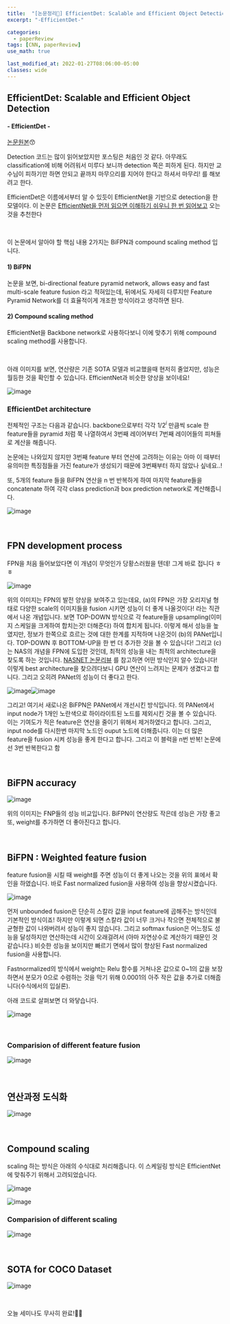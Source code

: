 ```yaml
---
title:  "[논문정리📃] EfficientDet: Scalable and Efficient Object Detection"
excerpt: "-EfficientDet-"

categories:
  - paperReview
tags: [CNN, paperReview]
use_math: true

last_modified_at: 2022-01-27T08:06:00-05:00
classes: wide
---
```


##  EfficientDet: Scalable and Efficient Object Detection
#### - EfficientDet -

[논문원본](https://arxiv.org/abs/1911.09070)😙

Detection 코드는 많이 읽어보았지만 포스팅은 처음인 것 같다. 아무래도 classification에 비해 어려워서 미루다 보니까 detection 쪽은 피하게 된다. 하지만 교수님이 피하기만 하면 안되고 끝까지 마무으리를 지어야 한다고 하셔서 마무리! 를 해보려고 한다.

EfficientDet은 이름에서부터 알 수 있듯이 EfficientNet을 기반으로 detection을 한 모델이다. 이 논문은 [EfficientNet을 먼저 읽으면 이해하기 쉬우니 한 번 읽어보고](https://chaelin0722.github.io/paperreview/efficientnet/) 오는 것을 추천한다

<br>


이 논문에서 알아야 할 핵심 내용 2가지는 BiFPN과 compound scaling method 입니다. 

#### 1) BiFPN 

   논문을 보면, bi-directional feature pyramid network, allows easy and fast multi-scale feature fusion 라고 적혀있는데, 뒤에서도 자세히 다루지만 Feature Pyramid Network를 더 효율적이게 개조한 방식이라고
   생각하면 된다.

#### 2) Compound scaling method 

EfficientNet을 Backbone network로 사용하다보니 이에 맞추기 위해 compound scaling method를 사용합니다.

<br>

아래 이미지를 보면, 연산량은 기존 SOTA 모델과 비교했을때 현저히 줄었지만, 성능은 월등한 것을 확인할 수 있습니다. EfficientNet과 비슷한 양상을 보이네요!

![image](https://user-images.githubusercontent.com/53431568/151330466-cd67a609-e163-4508-874f-5e4ca067d40e.png)



### EfficientDet architecture

전체적인 구조는 다음과 같습니다. backbone으로부터 각각 $1 / 2^i$ 만큼씩 scale 한 feature들을 pyramid 처럼 쭉 나열하여서 3번째 레이어부터 7번째 레이어들의 피쳐들로 계산을 해줍니다.

논문에는 나와있지 않지만 3번째 feature 부터 연산에 고려하는 이유는 아마 이 때부터 유의미한 특징점들을 가진 feature가 생성되기 때문에 3번째부터 하지 않았나 싶네요..!

또, 5개의 feature 들을 BiFPN 연산을 n 번 반복하게 하여 마지막 feature들을 concatenate 하여 각각 class prediction과 box prediction network로 계산해줍니다.

![image](https://user-images.githubusercontent.com/53431568/151333118-e07a3fd0-168e-46ce-907a-a7f3c0a957ba.png)

<br>


## FPN development process

FPN을 처음 들어보았다면 이 개념이 무엇인가 당황스러웠을 텐데! 그게 바로 접니다 ㅎㅎ

![image](https://user-images.githubusercontent.com/53431568/151341751-e933d696-319d-4e7f-8b51-25cdd60b262b.png)

위의 이미지는 FPN의 발전 양상을 보여주고 있는데요, (a)의 FPN은 가장 오리지널 형태로 다양한 scale의 이미지들을 fusion 시키면 성능이 더 좋게 나올것이다! 라는 직관에서 나온 개념입니다. 보면 TOP-DOWN 방식으로
각 feature들을 upsampling(이미지 스케일을 크게하여 합치는것! 더해준다) 하여 합치게 됩니다. 이렇게 해서 성능을 높였지만, 정보가 한쪽으로 흐르는 것에 대한 한계를 지적하며 나온것이 (b)의 PANet입니다.
TOP-DOWN 후 BOTTOM-UP을 한 번 더 추가한 것을 볼 수 있습니다! 그리고 (c)는 NAS의 개념을 FPN에 도입한 것인데, 최적의 성능을 내는 최적의 architecture을 찾도록 하는 것입니다. [NASNET 논문리뷰](https://chaelin0722.github.io/paperreview/nasnet/)
를 참고하면 어떤 방식인지 알수 있습니다! 이렇게 best architecture을 찾으려다보니 GPU 연산이 느려지는 문제가 생겼다고 합니다. 그리고 오히려 PANet의 성능이 더 좋다고 한다.


![image](https://user-images.githubusercontent.com/53431568/151344418-7aa262b1-aaba-4cff-b116-e94ad7270c62.png)![image](https://user-images.githubusercontent.com/53431568/151347204-dd8755d0-9af0-432c-bc19-6408b235ad68.png)


그리고! 여기서 새로나온 BiFPN은 PANet에서 개선시킨 방식입니다. 의 PANet에서 input node가 1개인 노란색으로 하이라이트된 노드를 제외시킨 것을 볼 수 있습니다. 이는 기여도가 적은 feature은 연산을
줄이기 위해서 제거하였다고 합니다. 그리고, input node를 다시한번 마지막 노드인 ouput 노드에 더해줍니다. 이는 더 많은 feature을 fusion 시켜 성능을 좋게 한다고 합니다. 그리고 이 블럭을 n번 반복! 논문에선 3번 반복한다고 함



<br>

## BiFPN accuracy

![image](https://user-images.githubusercontent.com/53431568/151347365-a24e1002-27df-451d-8217-9db32cb4da74.png)

위의 이미지는 FNP들의 성능 비교입니다. BiFPN이 연산량도 작은데 성능은 가장 좋고 또, weight를 추가하면 더 좋아진다고 합니다.


<br>

## BiFPN : Weighted feature fusion

feature fusion을 시킬 때 weight를 주면 성능이 더 좋게 나오는 것을 위의 표에서 확인을 하였습니다. 바로 Fast normalized fusion을 사용하여 성능을 향상시켰습니다.

![image](https://user-images.githubusercontent.com/53431568/151344886-d5309eba-7159-4190-a1af-fb83a30599b7.png)

먼저 unbounded fusion은 단순히 스칼라 값을 input feature에 곱해주는 방식인데 기본적인 방식이죠! 하지만 이렇게 되면 스칼라 값이 너무 크거나 작으면 전체적으로 불균형한 값이 나와버려서 성능이 좋지 않습니다.
그리고 softmax fusion은 어느정도 성능을 달성하지만 연산하는데 시간이 오래걸려서 (아마 자연상수로 계산하기 때문인 것 같습니다.) 비슷한 성능을 보이지만 빠르기 면에서 많이 향상된 Fast normalized fusion을 사용합니다.


Fastnormalized의 방식에서 weight는 Relu 함수를 거쳐나온 값으로 0~1의 값을 보장하면서 분모가 0으로 수렴하는 것을 막기 위해 0.0001의 아주 작은 값을 추가로 더해줍니다(수식에서의 입실론).

아래 코드로 살펴보면 더 와닿습니다.

![image](https://user-images.githubusercontent.com/53431568/151346120-18b1c9de-5608-4b9d-85da-98ecffe27d39.png)

<br>

### Comparision of different feature fusion

![image](https://user-images.githubusercontent.com/53431568/151346017-64c57b4e-8337-4149-9630-0c5761236f90.png)



<br>

## 연산과정 도식화


![image](https://user-images.githubusercontent.com/53431568/151346166-45110395-1220-459d-8566-c4954d89d524.png)

<br>

## Compound scaling

scaling 하는 방식은 아래의 수식대로 처리해줍니다. 이 스케일링 방식은 EfficientNet에 맞춰주기 위해서 고려되었습니다.

![image](https://user-images.githubusercontent.com/53431568/151346272-22fd3fff-c5e6-43bc-8c6c-9c4222e66748.png)


![image](https://user-images.githubusercontent.com/53431568/151346253-9fc7812b-85c1-4613-b945-ad93f868ff4b.png)


### Comparision of different scaling

![image](https://user-images.githubusercontent.com/53431568/151346360-a4b4b502-12d0-41cc-99b5-fd4054b84133.png)


<br>

## SOTA for COCO Dataset

![image](https://user-images.githubusercontent.com/53431568/151346464-d0ef3e39-fd91-4a7e-bbfe-94de8c68283d.png)


<br>

오늘 세미나도 무사히 완료!🥰🥰
